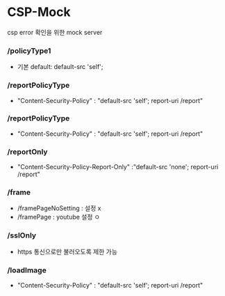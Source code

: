# CSP-Mock

csp error 확인을 위한 mock server

### /policyType1

- 기본 default: default-src 'self';

### /reportPolicyType

- "Content-Security-Policy" : "default-src 'self'; report-uri /report"

### /reportPolicyType

- "Content-Security-Policy" : "default-src 'self'; report-uri /report"

### /reportOnly

- "Content-Security-Policy-Report-Only" :"default-src 'none'; report-uri /report"

### /frame

- /framePageNoSetting : 설정 x
- /framePage : youtube 설정 ㅇ

### /sslOnly

- https 통신으로만 불러오도록 제한 가능

### /loadImage

- "Content-Security-Policy" : "default-src 'self'; report-uri /report"
